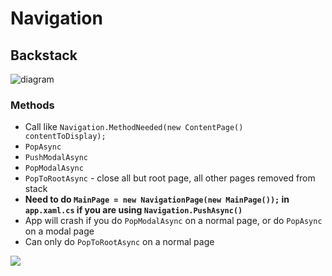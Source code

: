 # Navigation
## Backstack
![diagram](backstack.canvas)

### Methods
- Call like `Navigation.MethodNeeded(new ContentPage() contentToDisplay);`
- `PopAsync`
- `PushModalAsync`
- `PopModalAsync`
- `PopToRootAsync` - close all but root page, all other pages removed from stack
- **Need to do `MainPage = new NavigationPage(new MainPage());` in `app.xaml.cs` if you are using `Navigation.PushAsync()`**
- App will crash if you do `PopModalAsync` on a normal page, or do `PopAsync` on a modal page
- Can only do `PopToRootAsync` on a normal page

![](Pasted%20image%2020250312081828.png)